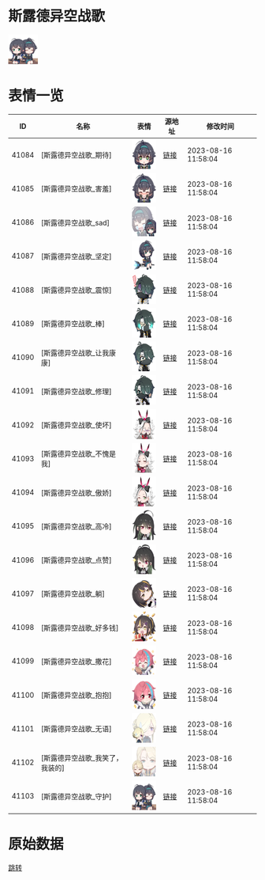 # 斯露德异空战歌

<img src="./cover.png" height="60" alt="cover" />

# 表情一览

|ID|名称|表情|源地址|修改时间|
|----|----|----|----|----|
|41084|[斯露德异空战歌_期待]|<img src="./pic/041084_%5B斯露德异空战歌_期待%5D.png" height="60" alt="期待"/>|[链接](https://i0.hdslb.com/bfs/emote/3461e46d13d5e932500bfb943c332f4cb14d9310.png)|2023-08-16 11:58:04|
|41085|[斯露德异空战歌_害羞]|<img src="./pic/041085_%5B斯露德异空战歌_害羞%5D.png" height="60" alt="害羞"/>|[链接](https://i0.hdslb.com/bfs/emote/5adc4e790257bdc9546fbd474c84e75c7f2086ab.png)|2023-08-16 11:58:04|
|41086|[斯露德异空战歌_sad]|<img src="./pic/041086_%5B斯露德异空战歌_sad%5D.png" height="60" alt="sad"/>|[链接](https://i0.hdslb.com/bfs/emote/e165ddb9aa7d61aeeb6b581ce1818e414ebc272a.png)|2023-08-16 11:58:04|
|41087|[斯露德异空战歌_坚定]|<img src="./pic/041087_%5B斯露德异空战歌_坚定%5D.png" height="60" alt="坚定"/>|[链接](https://i0.hdslb.com/bfs/emote/910cb2bb4a8cd53ea4bc734cbe428cb94578a57f.png)|2023-08-16 11:58:04|
|41088|[斯露德异空战歌_震惊]|<img src="./pic/041088_%5B斯露德异空战歌_震惊%5D.png" height="60" alt="震惊"/>|[链接](https://i0.hdslb.com/bfs/emote/26e0aede95b7b5d79ef6c69b26e54205b4ad4c30.png)|2023-08-16 11:58:04|
|41089|[斯露德异空战歌_棒]|<img src="./pic/041089_%5B斯露德异空战歌_棒%5D.png" height="60" alt="棒"/>|[链接](https://i0.hdslb.com/bfs/emote/be49d84f55a1020186ff2e255642ddfe04b74182.png)|2023-08-16 11:58:04|
|41090|[斯露德异空战歌_让我康康]|<img src="./pic/041090_%5B斯露德异空战歌_让我康康%5D.png" height="60" alt="让我康康"/>|[链接](https://i0.hdslb.com/bfs/emote/6f75cdcf801418c1824b95cf46a4c501a6093a71.png)|2023-08-16 11:58:04|
|41091|[斯露德异空战歌_修理]|<img src="./pic/041091_%5B斯露德异空战歌_修理%5D.png" height="60" alt="修理"/>|[链接](https://i0.hdslb.com/bfs/emote/5a187588b6ddeb649e2ba120559fe0ca6a45c873.png)|2023-08-16 11:58:04|
|41092|[斯露德异空战歌_使坏]|<img src="./pic/041092_%5B斯露德异空战歌_使坏%5D.png" height="60" alt="使坏"/>|[链接](https://i0.hdslb.com/bfs/emote/67adc573a8e7be0cefcc5e5056021df7e74ba638.png)|2023-08-16 11:58:04|
|41093|[斯露德异空战歌_不愧是我]|<img src="./pic/041093_%5B斯露德异空战歌_不愧是我%5D.png" height="60" alt="不愧是我"/>|[链接](https://i0.hdslb.com/bfs/emote/d7e9a2a748ffbb063a8cd9f5b7152e39527ee074.png)|2023-08-16 11:58:04|
|41094|[斯露德异空战歌_傲娇]|<img src="./pic/041094_%5B斯露德异空战歌_傲娇%5D.png" height="60" alt="傲娇"/>|[链接](https://i0.hdslb.com/bfs/emote/6bd9ae5b6be4a3159b43911afc06187a4abc91ff.png)|2023-08-16 11:58:04|
|41095|[斯露德异空战歌_高冷]|<img src="./pic/041095_%5B斯露德异空战歌_高冷%5D.png" height="60" alt="高冷"/>|[链接](https://i0.hdslb.com/bfs/emote/34fc73f7e3585c0b74d95d7607227412b04894ff.png)|2023-08-16 11:58:04|
|41096|[斯露德异空战歌_点赞]|<img src="./pic/041096_%5B斯露德异空战歌_点赞%5D.png" height="60" alt="点赞"/>|[链接](https://i0.hdslb.com/bfs/emote/9009910d386ba6c395a79d45622463e74b6a4b40.png)|2023-08-16 11:58:04|
|41097|[斯露德异空战歌_躺]|<img src="./pic/041097_%5B斯露德异空战歌_躺%5D.png" height="60" alt="躺"/>|[链接](https://i0.hdslb.com/bfs/emote/6bd80f31d7e247974a77c9079358e447c6813ff4.png)|2023-08-16 11:58:04|
|41098|[斯露德异空战歌_好多钱]|<img src="./pic/041098_%5B斯露德异空战歌_好多钱%5D.png" height="60" alt="好多钱"/>|[链接](https://i0.hdslb.com/bfs/emote/ec4da0ccb884ae7b42990f948c97a694d807d2ba.png)|2023-08-16 11:58:04|
|41099|[斯露德异空战歌_撒花]|<img src="./pic/041099_%5B斯露德异空战歌_撒花%5D.png" height="60" alt="撒花"/>|[链接](https://i0.hdslb.com/bfs/emote/b4b1a9b075e6370f99c4a6d758eab5c02e6d82bd.png)|2023-08-16 11:58:04|
|41100|[斯露德异空战歌_抱抱]|<img src="./pic/041100_%5B斯露德异空战歌_抱抱%5D.png" height="60" alt="抱抱"/>|[链接](https://i0.hdslb.com/bfs/emote/e9f509929f421e660f204aa3885a3c4c7c3e2f76.png)|2023-08-16 11:58:04|
|41101|[斯露德异空战歌_无语]|<img src="./pic/041101_%5B斯露德异空战歌_无语%5D.png" height="60" alt="无语"/>|[链接](https://i0.hdslb.com/bfs/emote/0680a5f23a3ac5ba5c72ae15cf39a1a0e60ee785.png)|2023-08-16 11:58:04|
|41102|[斯露德异空战歌_我笑了，我装的]|<img src="./pic/041102_%5B斯露德异空战歌_我笑了，我装的%5D.png" height="60" alt="我笑了，我装的"/>|[链接](https://i0.hdslb.com/bfs/emote/6ddc77a8221cf3cdb430a7495a041cb8da06f480.png)|2023-08-16 11:58:04|
|41103|[斯露德异空战歌_守护]|<img src="./pic/041103_%5B斯露德异空战歌_守护%5D.png" height="60" alt="守护"/>|[链接](https://i0.hdslb.com/bfs/emote/cf03c4e7b4b983039425add3510e1bf67c29cbd2.png)|2023-08-16 11:58:04|

# 原始数据

[跳转](./raw.json)

